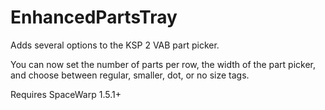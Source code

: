 ﻿# EnhancedPartsTray

Adds several options to the KSP 2 VAB part picker.

You can now set the number of parts per row, the width of the part picker,
and choose between regular, smaller, dot, or no size tags.

Requires SpaceWarp 1.5.1+
